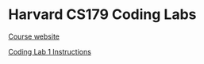 # Harvard CS179 Coding Labs

[Course website](http://sp18.cs179.org/2018/02/02/lecture-05-feb-6-coding-lab-1/)


[Coding Lab 1 Instructions](https://github.com/namwkim/cs179-coding-lab/wiki/Coding-Lab-1)
